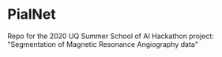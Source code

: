# PialNet
Repo for the 2020 UQ Summer  School of AI Hackathon project: "Segmentation of Magnetic Resonance Angiography data"

